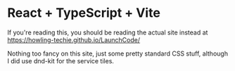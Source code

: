 # React + TypeScript + Vite

If you're reading this, you should be reading the actual site instead at https://howling-techie.github.io/LaunchCode/

Nothing too fancy on this site, just some pretty standard CSS stuff, although I did use dnd-kit for the service tiles.
